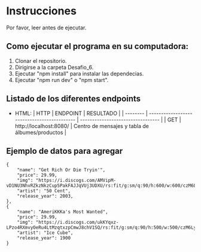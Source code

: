 # Instrucciones

Por favor, leer antes de ejecutar.

## Como ejecutar el programa en su computadora:

1. Clonar el repositorio.
2. Dirigirse a la carpeta Desafio_6.
3. Ejecutar "npm install" para instalar las dependecias.
4. Ejecutar "npm run dev" o "npm start".

## Listado de los diferentes endpoints

- HTML:
  | HTTP | ENDPOINT | RESULTADO |
  | -------- | ------------------------------------------- | --------------------------------- |
  | GET | http://localhost:8080/ | Centro de mensajes y tabla de álbumes/productos |

## Ejemplo de datos para agregar

    {
        "name": "Get Rich Or Die Tryin'",
        "price": 29.99,
        "img": "https://i.discogs.com/AMVipM-vD1NU3NhvRZkzNkzCup5PakFAJJqVUj3UDXU/rs:fit/g:sm/q:90/h:600/w:600/czM6Ly9kaXNjb2dz/LWRhdGFiYXNlLWlt/YWdlcy9SLTI1ODg4/Mi0xNDI1NzA3OTQw/LTg4MDUuanBlZw.jpeg",
        "artist": "50 Cent",
        "release_year": 2003,
    },
    {
        "name": "AmeriKKKa's Most Wanted",
        "price": 29.99,
        "img": "https://i.discogs.com/ukKYqxz-LPzo4RXmvyOeRu4LtMzqtxzpCmwJ8chV1SQ/rs:fit/g:sm/q:90/h:500/w:500/czM6Ly9kaXNjb2dz/LWRhdGFiYXNlLWlt/YWdlcy9SLTEyOTE1/Ny0xMTk1MzgyNDYz/LmpwZWc.jpeg",
        "artist": "Ice Cube",
        "release_year": 1900
    }
